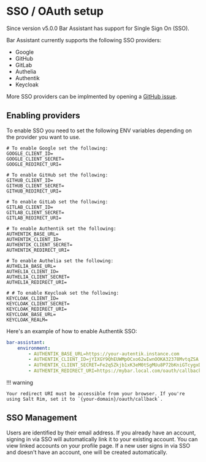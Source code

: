 # SSO / OAuth setup

Since version v5.0.0 Bar Assistant has support for Single Sign On (SSO).

Bar Assistant currently supports the following SSO providers:

- Google
- GitHub
- GitLab
- Authelia
- Authentik
- Keycloak

More SSO providers can be implmented by opening a [GitHub issue](https://github.com/karlomikus/bar-assistant/issues).

## Enabling providers

To enable SSO you need to set the following ENV variables depending on the provider you want to use.

```properties title=".env"
# To enable Google set the following:
GOOGLE_CLIENT_ID=
GOOGLE_CLIENT_SECRET=
GOOGLE_REDIRECT_URI=

# To enable GitHub set the following:
GITHUB_CLIENT_ID=
GITHUB_CLIENT_SECRET=
GITHUB_REDIRECT_URI=

# To enable GitLab set the following:
GITLAB_CLIENT_ID=
GITLAB_CLIENT_SECRET=
GITLAB_REDIRECT_URI=

# To enable Authentik set the following:
AUTHENTIK_BASE_URL=
AUTHENTIK_CLIENT_ID=
AUTHENTIK_CLIENT_SECRET=
AUTHENTIK_REDIRECT_URI=

# To enable Authelia set the following:
AUTHELIA_BASE_URL=
AUTHELIA_CLIENT_ID=
AUTHELIA_CLIENT_SECRET=
AUTHELIA_REDIRECT_URI=

# # To enable Keycloak set the following:
KEYCLOAK_CLIENT_ID=
KEYCLOAK_CLIENT_SECRET=
KEYCLOAK_REDIRECT_URI=
KEYCLOAK_BASE_URL=
KEYCLOAK_REALM=
```

Here's an example of how to enable Authentik SSO:

```yaml title="docker-compose.yml"
bar-assistant:
    environment:
        - AUTHENTIK_BASE_URL=https://your-autentik.instance.com
        - AUTHENTIK_CLIENT_ID=jYIXGY9QhEUWMpOCxo62wIwnOOKA32378MvtqZSA
        - AUTHENTIK_CLIENT_SECRET=Fe2q5Zkjb1xK3eM0tSgMUu8P72bKniGTcygxDVmM2UQcThY9GZhY8UYsaywk9bSkadlADVjU7Aj1aRkKqKyB1ASaaMNXPexlrr40zWxyvJIN4eMxcUvuVYvYX9iG9qt
        - AUTHENTIK_REDIRECT_URI=https://mybar.local.com/oauth/callback
```

!!! warning

    Your redirect URI must be accessible from your browser. If you're using Salt Rim, set it to `{your-domain}/oauth/callback`.

## SSO Management

Users are identified by their email address. If you already have an account, signing in via SSO will automatically link it to your existing account. You can view linked accounts on your profile page. If a new user signs in via SSO and doesn't have an account, one will be created automatically.
